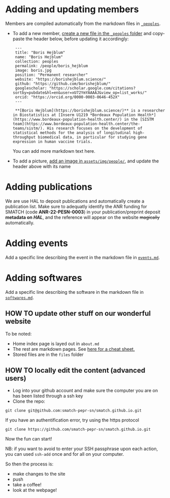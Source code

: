 # Adding and updating members

Members are compiled automatically from the markdown files in [`_peoples`](https://github.com/smatch-pepr-sn/smatch-pepr-sn.github.io/tree/gh-pages/_peoples).

 - To add a new member, [create a new file in the `_peoples` folder](https://github.com/smatch-pepr-sn/smatch-pepr-sn.github.io/new/gh-pages/_peoples) and copy-paste the header below, before updating it accordingly:
   
        ---
        title: "Boris Hejblum"
        name: "Boris Hejblum"
        collection: peoples
        permalink: /people/boris_hejblum
        image: boris.jpg
        position: "Permanent researcher"
        website: "https://borishejblum.science/"
        github: "https://github.com/borishejblum/"
        googlescholar: "https://scholar.google.com/citations?sortby=pubdate&hl=en&user=xU72YmYAAAAJ&view_op=list_works/"
        orcid: "https://orcid.org/0000-0003-0646-452X"
        ---

        **[Boris Hejblum](https://borishejblum.science/)** is a researcher in Biostatistics at [Inserm U1219 *Bordeaux Population Health*](https://www.bordeaux-population-health.center/) in the [SISTM team](https://www.bordeaux-population-health.center/the-teams/sistm/). His research focuses on the development of statistical methods for the analysis of longitudinal high-throughput biomedical data, in particular for studying gene expression in human vaccine trials.

    You can add more markdown text here.

- To add a picture, [add an image in `assets/img/people/`](https://github.com/smatch-pepr-sn/smatch-pepr-sn.github.io/upload/gh-pages/assets/img/people), and update the
  header above with its name

# Adding publications

We are use HAL to deposit publications and automatically create a publication list. 
Make sure to adequatly identify the ANR funding for SMATCH (code **ANR-22-PESN-0003**) in 
your publication/preprint deposit **metadata on *HAL***, and the reference will appear on the 
website ~~magically~~ automatically.


# Adding events

Add a specific line describing the event in the markdown file in [`events.md`](https://github.com/smatch-pepr-sn/smatch-pepr-sn.github.io/edit/gh-pages/events.md).


# Adding softwares

Add a specific line describing the software in the markdown file in [`softwares.md`](https://github.com/smatch-pepr-sn/smatch-pepr-sn.github.io/edit/gh-pages/softwares.md).



## HOW TO update other stuff on our wonderful website

To be noted:
* Home index page is layed out in `about.md`
* The rest are markdown pages. See [here for a cheat sheet.](https://www.markdownguide.org/cheat-sheet/)
* Stored files are in the `files` folder




## HOW TO locally edit the content (advanced users)

* Log into your github account and make sure the computer you are on has been listed through a ssh key
* Clone the repo:

`git clone git@github.com:smatch-pepr-sn/smatch.github.io.git`

If you have an authentification error,  try using the https protocol

`git clone https://github.com/smatch-pepr-sn/smatch.github.io.git`


Now the fun can start!

NB: if you want to avoid to enter your SSH passphrase upon each action, you can used `ssh-add` once and for all on your computer.


So then the process is:
- make changes to the site
- push
- take a coffee!
- look at the webpage!
